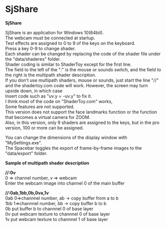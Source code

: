 # SjShare

**SjShare**

SjShare is an application for Windows 10(64bit).  
The webcam must be connected at startup.  
Test effects are assigned to 0 to 9 of the keys on the keyboard.  
Press a key 0-9 to change shader.  
Each shader can be changed by replacing the code of the shader file under the "data/shaderes" folder.  
Shader coding is similar to ShaderToy except for the first line.  
The field to the left of the ":" is the mouse or sounds switch, and the field to the right is the multipath shader description.  
If you don't use multipath shaders, mouse or sounds, just start the line "//" and the shadertoy.com code will work.
However, the screen may turn upside down, in which case  
Insert code such as "uv.y = -uv.y" to fix it.  
I think most of the code on "ShaderToy.com" works,  
Some features are not supported.  
This version does not support the face landmarks function or the function that becomes a virtual camera for ZOOM.  
Also, in this version, only 9 shaders are assigned to the keys, but in the pro version, 100 or more can be assigned. 


You can change the dimensions of the display window with "MySettings.exe".  
The Spacebar toggles the export of frame-by-frame images to the "data/export" folder.


**Sample of multipath shader description**    

**//:0v**  
0 => channel number, v => webcam  
Enter the webcam image into channel 0 of the main buffer  

**//:0ab,1bb,0b,0va,1v**  
       0ab       0=>channnel number, ab -> copy buffer from a to b  
       1bb       1=>channnel number, bb -> copy buffer b to b  
        0b       put buffer b to channnel 0 of base layer  
        0v       put webcam texture to channnel 0 of base layer  
        1v       put webcam texture to channnel 1 of base layer  


  
